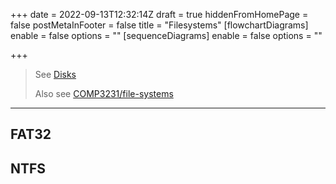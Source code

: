 +++
date = 2022-09-13T12:32:14Z
draft = true
hiddenFromHomePage = false
postMetaInFooter = false
title = "Filesystems"
[flowchartDiagrams]
enable = false
options = ""
[sequenceDiagrams]
enable = false
options = ""

+++
> See [Disks](../disks)
>
> Also see [COMP3231/file-systems](https://featherbear.cc/UNSW-COMP3231/post/file-systems/)

***

## FAT32

## NTFS